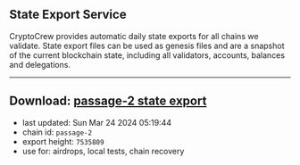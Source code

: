 ## State Export Service
CryptoCrew provides automatic daily state exports for all chains we validate. State export files can be used as genesis files and are a snapshot of the current blockchain state, including all validators, accounts, balances and delegations.

---
**Download: [passage-2 state export](https://dl-eu2.ccvalidators.com/SERVICE/passage/passage-2_export_7535809.json)**
---

- last updated: Sun Mar 24 2024 05:19:44
- chain id: `passage-2`
- export height: `7535809`
- use for: airdrops, local tests, chain recovery
